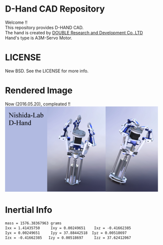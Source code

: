 # D-Hand CAD Repository

Welcome !!  
This repository provides D-HAND CAD.  
The hand is created by [DOUBLE Research and Development Co.,LTD](http://www.j-d.co.jp/dhand/dhand_top.html)  
Hand's type is A3M-Servo Motor.  

# LICENSE
New BSD.
See the LICENSE for more info.

# Rendered Image
Now (2016.05.20), compleated !! 
![rendered_img](img/rendered.JPG)

# Inertial Info
```
mass = 1576.38367963 grams
Ixx = 1.41435750	 Ixy = 0.00249651	 Ixz = -0.41662385
Iyx = 0.00249651	 Iyy = 37.88442518	Iyz = 0.00518697
Izx = -0.41662385	Izy = 0.00518697	 Izz = 37.62412067
```